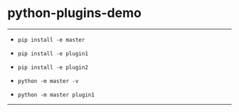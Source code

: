 # python-plugins-demo
---

- `pip install -e master`
- `pip install -e plugin1`
- `pip install -e plugin2`


- `python -m master -v`
- `python -m master plugin1`

---
